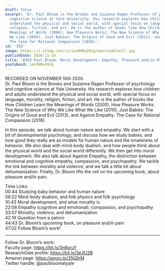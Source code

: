 ```yaml
---
draft: false
excerpt: 'Dr. Paul Bloom is the Brooks and Suzanne Ragen Professor of psychology and
  cognitive science at Yale University. His research explores how children and adults
  understand the physical and social world, with special focus on language, morality,
  religion, fiction, and art. He is the author of books like How Children Learn the
  Meanings of Words (2000), How Pleasure Works: The New Science of Why We Like What
  We Like (2010), Just Babies: The Origins of Good and Evil (2013), and Against Empathy:
  The Case for Rational Compassion (2016).'
id: '393'
image: https://i.ytimg.com/vi/iai9H0e2H2g/maxresdefault.jpg
publishDate: 2020-11-19
title: '#393 Paul Bloom: Moral Development, Empathy, Pleasure and/in Pain'
youtubeid: iai9H0e2H2g
---
```

RECORDED ON NOVEMBER 10th 2020.  
Dr. Paul Bloom is the Brooks and Suzanne Ragen Professor of psychology and cognitive science at Yale University. His research explores how children and adults understand the physical and social world, with special focus on language, morality, religion, fiction, and art. He is the author of books like How Children Learn the Meanings of Words (2000), How Pleasure Works: The New Science of Why We Like What We Like (2010), Just Babies: The Origins of Good and Evil (2013), and Against Empathy: The Case for Rational Compassion (2016).

In this episode, we talk about human nature and empathy. We start with a bit of developmental psychology, and discuss how we study babies, and how good they really are as models for human nature and the innateness of behavior. We also deal with mind-body dualism, and how people think about the physical world and the social world differently. We then get into moral development. We also talk about Against Empathy, the distinction between emotional and cognitive empathy, compassion, and psychopathy. We tackle the link between morality and violence, and we talk a little bit about dehumanization. Finally, Dr. Bloom lifts the veil on his upcoming book, about pleasure and/in pain.

Time Links:  
00:44  Studying baby behavior and human nature  
06:22  Mind-body dualism, and folk physics and folk psychology  
10:43  Moral development, and what morality is  
22:08  Empathy (cognitive and emotional), compassion, and psychopathy  
33:07  Morality, violence, and dehumanization  
42:19  Question from a patron  
44:43  Dr. Bloom’s upcoming book, on pleasure and/in pain  
47:02  Follow Bloom’s work!

---

Follow Dr. Bloom’s work:  
Faculty page: https://bit.ly/3n6sruY  
ResearchGate profile: https://bit.ly/3eJfJ2B  
Amazon page: https://amzn.to/35iQIrM  
Twitter handle: @paulbloomatyale
